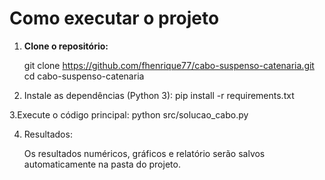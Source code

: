 # Como executar o projeto

1. **Clone o repositório:**

   git clone https://github.com/fhenrique77/cabo-suspenso-catenaria.git
   cd cabo-suspenso-catenaria

2. Instale as dependências (Python 3):
   pip install -r requirements.txt

3.Execute o código principal:
   python src/solucao_cabo.py

4. Resultados:

   Os resultados numéricos, gráficos e relatório serão salvos automaticamente na pasta do projeto.

